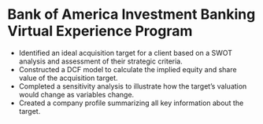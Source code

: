 # Bank of America Investment Banking Virtual Experience Program

 * Identified an ideal acquisition target for a client based on a SWOT analysis
   and assessment of their strategic criteria.
 * Constructed a DCF model to calculate the implied equity and share value of
   the acquisition target.
 * Completed a sensitivity analysis to illustrate how the target’s valuation
   would change as variables change.
 * Created a company profile summarizing all key information about the target.
